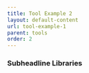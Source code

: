 ```yaml
---
title: Tool Example 2
layout: default-content
url: tool-example-1
parent: tools
order: 2
---
```


### Subheadline Libraries